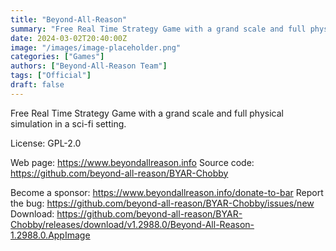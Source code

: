 ```yaml
---
title: "Beyond-All-Reason"
summary: "Free Real Time Strategy Game with a grand scale and full physical simulation in a sci-fi setting."
date: 2024-03-02T20:40:00Z
image: "/images/image-placeholder.png"
categories: ["Games"]
authors: ["Beyond-All-Reason Team"]
tags: ["Official"]
draft: false
---
```


Free Real Time Strategy Game with a grand scale and full physical simulation in a sci-fi setting.

License: GPL-2.0

Web page: <https://www.beyondallreason.info>
Source code: <https://github.com/beyond-all-reason/BYAR-Chobby>

Become a sponsor: <https://www.beyondallreason.info/donate-to-bar>
Report the bug: <https://github.com/beyond-all-reason/BYAR-Chobby/issues/new>
Download: <https://github.com/beyond-all-reason/BYAR-Chobby/releases/download/v1.2988.0/Beyond-All-Reason-1.2988.0.AppImage>
